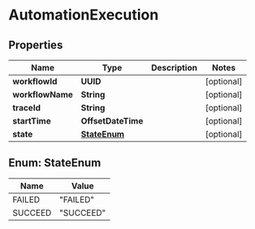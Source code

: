 

# AutomationExecution


## Properties

| Name | Type | Description | Notes |
|------------ | ------------- | ------------- | -------------|
|**workflowId** | **UUID** |  |  [optional] |
|**workflowName** | **String** |  |  [optional] |
|**traceId** | **String** |  |  [optional] |
|**startTime** | **OffsetDateTime** |  |  [optional] |
|**state** | [**StateEnum**](#StateEnum) |  |  [optional] |



## Enum: StateEnum

| Name | Value |
|---- | -----|
| FAILED | &quot;FAILED&quot; |
| SUCCEED | &quot;SUCCEED&quot; |



